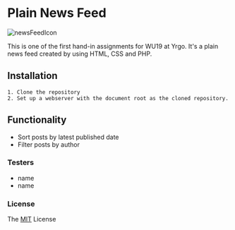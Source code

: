 # Plain News Feed

![newsFeedIcon](newspaper.png)

This is one of the first hand-in assignments for WU19 at Yrgo.
It's a plain news feed created by using HTML, CSS and PHP. 

## Installation
    1. Clone the repository 
    2. Set up a webserver with the document root as the cloned repository.
    
## Functionality 
* Sort posts by latest published date
* Filter posts by author

### Testers
* name
* name 

### License

The [MIT](https://github.com/Juljulia/Plain-news/blob/master/LICENSE) License 
